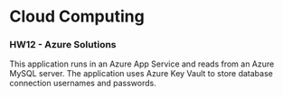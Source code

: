 # Cloud Computing 
### HW12 - Azure Solutions

This application runs in an Azure App Service and reads from an Azure MySQL server.
The application uses Azure Key Vault to store database connection usernames and passwords.


